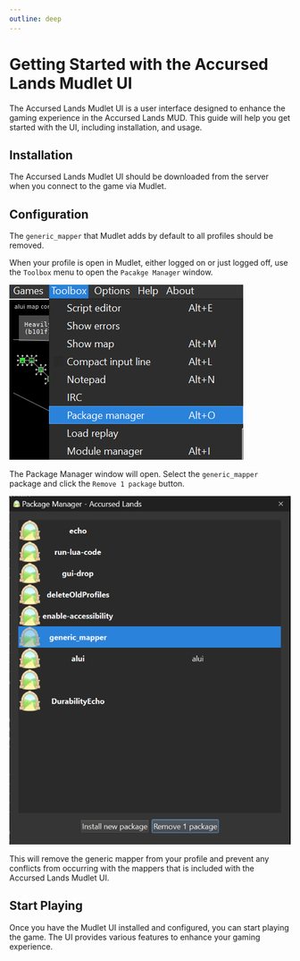 ```yaml
---
outline: deep
---
```


# Getting Started with the Accursed Lands Mudlet UI

The Accursed Lands Mudlet UI is a user interface designed to enhance the gaming experience in the Accursed Lands MUD. This guide will help you get started with the UI, including installation, and usage.

## Installation

The Accursed Lands Mudlet UI should be downloaded from the server when you connect to the game via Mudlet. 

## Configuration

The `generic_mapper` that Mudlet adds by default to all profiles should be removed. 

When your profile is open in Mudlet, either logged on or just logged off, use the `Toolbox` menu to open the `Pacakge Manager` window. 

![open the Package Manager form the Toolbox menu](toolbox-menu.png)

The Package Manager window will open. Select the `generic_mapper ` package and click the `Remove 1 package` button.

![Remove the generic_mapper package](remove-generic-mapper.png)

This will remove the generic mapper from your profile and prevent any conflicts from occurring with the mappers that is included with the Accursed Lands Mudlet UI.


## Start Playing

Once you have the Mudlet UI installed and configured, you can start playing the game. The UI provides various features to enhance your gaming experience.
